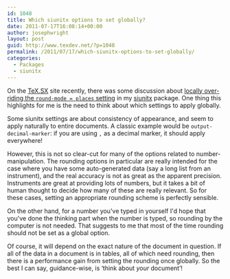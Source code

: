```yaml
---
id: 1048
title: Which siunitx options to set globally?
date: 2011-07-17T16:08:14+00:00
author: josephwright
layout: post
guid: http://www.texdev.net/?p=1048
permalink: /2011/07/17/which-siunitx-options-to-set-globally/
categories:
  - Packages
  - siunitx
---
```

On the [TeX.SX](http://tex.stackexchange.com/) site recently, there was some discussion about [locally over-riding the `round-mode = places` setting](http://tex.stackexchange.com/q/23193/73) in my [siunitx](http://ctan.org/pkg/siunitx) package. One thing this highlights for me is the need to think about which settings to apply globally.

Some siunitx settings are about consistency of appearance, and seem to apply naturally to entire documents. A classic example would be `output-decimal-marker`: if you are using `,` as a decimal marker, it should apply everywhere!

However, this is not so clear-cut for many of the options related to number-manipulation. The rounding options in particular are really intended for the case where you have some auto-generated data (say a long list from an instrument), and the real accuracy is not as great as the apparent precision. Instruments are great at providing lots of numbers, but it takes a bit of human thought to decide how many of these are really relevant. So for these cases, setting an appropriate rounding scheme is perfectly sensible.

On the other hand, for a number you've typed in yourself I'd hope that you've done the thinking part when the number is typed, so rounding by the computer is not needed. That suggests to me that most of the time rounding should not be set as a global option.

Of course, it will depend on the exact nature of the document in question. If all of the data in a document is in tables, all of which need rounding, then there is a performance gain from setting the rounding once globally. So the best I can say, guidance-wise, is ‘think about _your_ document’!
